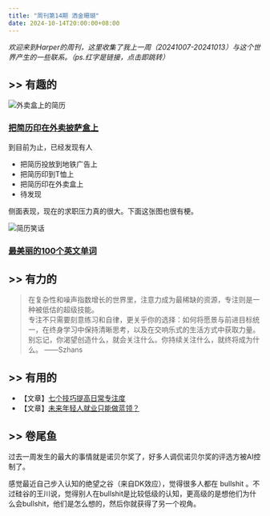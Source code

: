 ```yaml
---
title: "周刊第14期 洒金珊瑚"
date: 2024-10-14T20:00:00+08:00
---
```


*欢迎来到Harper的周刊，这里收集了我上一周（20241007-20241013）与这个世界产生的一些联系。（ps.红字是链接，点击即跳转）*

## >> 有趣的


![外卖盒上的简历](https://ad0e046.webp.li/%E5%91%A8%E5%88%8A014.webp)
### [把简历印在外卖披萨盒上](https://mossandfog.com/pizza-hut-will-deliver-your-resume-printed-on-a-pizza-box-to-prospective-employers/)

到目前为止，已经发现有人
- 把简历投放到地铁广告上
- 把简历印到T恤上
- 把简历印在外卖盒上
- 待发现

侧面表现，现在的求职压力真的很大。下面这张图也很有梗。

![简历笑话](https://ad0e046.webp.li/%E7%AE%80%E5%8E%86%E7%AC%91%E8%AF%9D.png)


### [最美丽的100个英文单词](https://www.cellar-door.co.uk/leaderboard)

## >> 有力的

>在复杂性和噪声指数增长的世界里，注意力成为最稀缺的资源，专注则是一种被低估的超级技能。  
>专注不只需要刻意练习和自律，更关乎你的选择：如何将愿景与前进目标统一，在终身学习中保持清晰思考，以及在交响乐式的生活方式中获取力量。  
>别忘记，你渴望创造什么，就会关注什么。你持续关注什么，就终将成为什么。
>——Szhans

## >> 有用的

- 【文章】[七个技巧提高日常专注度](https://medium.com/twosapp/7-simple-tips-to-improve-your-daily-focus-6300d93effc8)
- 【文章】[未来年轻人就业只能做蓝领？](https://m.okjike.com/originalPosts/6705d96d6fbc73186f0fab4f)

## >> 卷尾鱼

过去一周发生的最大的事情就是诺贝尔奖了，好多人调侃诺贝尔奖的评选方被AI控制了。

感觉最近自己步入认知的绝望之谷（来自DK效应），觉得很多人都在 bullshit 。不过硅谷的王川说，觉得别人在bullshit是比较低级的认知，更高级的是想他们为什么会bullshit，他们是怎么想的，然后你就获得了另一个视角。

